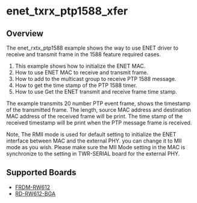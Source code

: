 # enet_txrx_ptp1588_xfer

## Overview

The enet_rxtx_ptp1588 example shows the way to use ENET driver to
 receive and transmit frame in the 1588 feature required cases.

1. This example shows how to initialize the ENET MAC.
2. How to use ENET MAC to receive and transmit frame.
3. How to add to the multicast group to receive PTP 1588 message.
4. How to get the time stamp of the PTP 1588 timer.
4. How to use Get the ENET transmit and receive frame time stamp.

The example transmits 20 number PTP event frame, shows the timestamp of the transmitted frame.
The length, source MAC address and destination MAC address of the received frame will be print.
The time stamp of the received timestamp will be print when the PTP message frame is received.

Note, The RMII mode is used for default setting to initialize the ENET interface between MAC and the external PHY. you
can change it to MII mode as you wish. Please make sure the MII Mode setting in the MAC is synchronize to the setting
in TWR-SERIAL board for the external PHY.

## Supported Boards
- [FRDM-RW612](../../../_boards/frdmrw612/driver_examples/enet/txrx_ptp1588_transfer/example_board_readme.md)
- [RD-RW612-BGA](../../../_boards/rdrw612bga/driver_examples/enet/txrx_ptp1588_transfer/example_board_readme.md)
